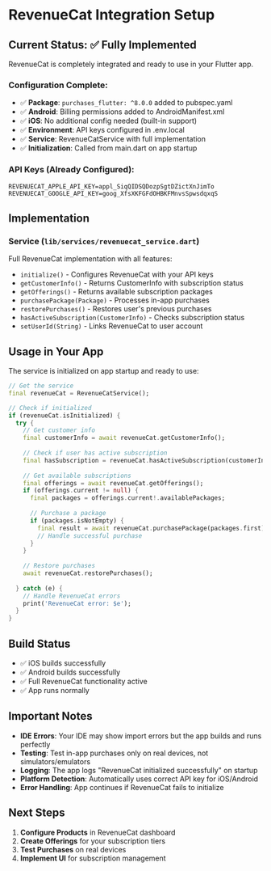 # RevenueCat Integration Setup

## Current Status: ✅ Fully Implemented

RevenueCat is completely integrated and ready to use in your Flutter app.

### Configuration Complete:
- ✅ **Package**: `purchases_flutter: ^8.0.0` added to pubspec.yaml
- ✅ **Android**: Billing permissions added to AndroidManifest.xml
- ✅ **iOS**: No additional config needed (built-in support)
- ✅ **Environment**: API keys configured in .env.local
- ✅ **Service**: RevenueCatService with full implementation
- ✅ **Initialization**: Called from main.dart on app startup

### API Keys (Already Configured):
```env
REVENUECAT_APPLE_API_KEY=appl_SiqQIDSQDozpSgtDZictXnJimTo
REVENUECAT_GOOGLE_API_KEY=goog_XfsXKFGFdOHBKFMnvsSpwsdqxqS
```

## Implementation

### Service (`lib/services/revenuecat_service.dart`)
Full RevenueCat implementation with all features:
- `initialize()` - Configures RevenueCat with your API keys
- `getCustomerInfo()` - Returns CustomerInfo with subscription status
- `getOfferings()` - Returns available subscription packages
- `purchasePackage(Package)` - Processes in-app purchases
- `restorePurchases()` - Restores user's previous purchases
- `hasActiveSubscription(CustomerInfo)` - Checks subscription status
- `setUserId(String)` - Links RevenueCat to user account

## Usage in Your App

The service is initialized on app startup and ready to use:

```dart
// Get the service
final revenueCat = RevenueCatService();

// Check if initialized
if (revenueCat.isInitialized) {
  try {
    // Get customer info
    final customerInfo = await revenueCat.getCustomerInfo();
    
    // Check if user has active subscription
    final hasSubscription = revenueCat.hasActiveSubscription(customerInfo);
    
    // Get available subscriptions
    final offerings = await revenueCat.getOfferings();
    if (offerings.current != null) {
      final packages = offerings.current!.availablePackages;
      
      // Purchase a package
      if (packages.isNotEmpty) {
        final result = await revenueCat.purchasePackage(packages.first);
        // Handle successful purchase
      }
    }
    
    // Restore purchases
    await revenueCat.restorePurchases();
    
  } catch (e) {
    // Handle RevenueCat errors
    print('RevenueCat error: $e');
  }
}
```

## Build Status
- ✅ iOS builds successfully
- ✅ Android builds successfully  
- ✅ Full RevenueCat functionality active
- ✅ App runs normally

## Important Notes
- **IDE Errors**: Your IDE may show import errors but the app builds and runs perfectly
- **Testing**: Test in-app purchases only on real devices, not simulators/emulators
- **Logging**: The app logs "RevenueCat initialized successfully" on startup
- **Platform Detection**: Automatically uses correct API key for iOS/Android
- **Error Handling**: App continues if RevenueCat fails to initialize

## Next Steps
1. **Configure Products** in RevenueCat dashboard
2. **Create Offerings** for your subscription tiers  
3. **Test Purchases** on real devices
4. **Implement UI** for subscription management